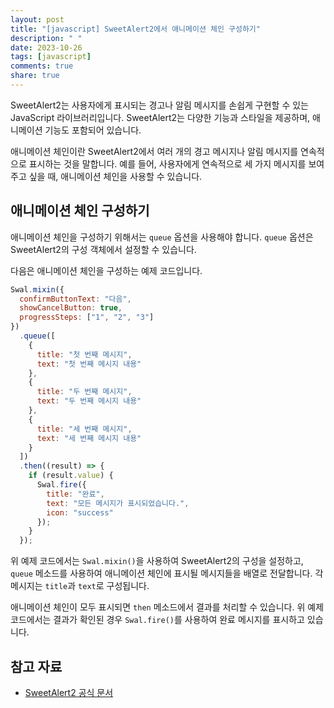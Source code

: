 ```yaml
---
layout: post
title: "[javascript] SweetAlert2에서 애니메이션 체인 구성하기"
description: " "
date: 2023-10-26
tags: [javascript]
comments: true
share: true
---
```


SweetAlert2는 사용자에게 표시되는 경고나 알림 메시지를 손쉽게 구현할 수 있는 JavaScript 라이브러리입니다. SweetAlert2는 다양한 기능과 스타일을 제공하며, 애니메이션 기능도 포함되어 있습니다.

애니메이션 체인이란 SweetAlert2에서 여러 개의 경고 메시지나 알림 메시지를 연속적으로 표시하는 것을 말합니다. 예를 들어, 사용자에게 연속적으로 세 가지 메시지를 보여주고 싶을 때, 애니메이션 체인을 사용할 수 있습니다.

## 애니메이션 체인 구성하기

애니메이션 체인을 구성하기 위해서는 `queue` 옵션을 사용해야 합니다. `queue` 옵션은 SweetAlert2의 구성 객체에서 설정할 수 있습니다.

다음은 애니메이션 체인을 구성하는 예제 코드입니다.

```javascript
Swal.mixin({
  confirmButtonText: "다음",
  showCancelButton: true,
  progressSteps: ["1", "2", "3"]
})
  .queue([
    {
      title: "첫 번째 메시지",
      text: "첫 번째 메시지 내용"
    },
    {
      title: "두 번째 메시지",
      text: "두 번째 메시지 내용"
    },
    {
      title: "세 번째 메시지",
      text: "세 번째 메시지 내용"
    }
  ])
  .then((result) => {
    if (result.value) {
      Swal.fire({
        title: "완료",
        text: "모든 메시지가 표시되었습니다.",
        icon: "success"
      });
    }
  });
```

위 예제 코드에서는 `Swal.mixin()`을 사용하여 SweetAlert2의 구성을 설정하고, `queue` 메소드를 사용하여 애니메이션 체인에 표시될 메시지들을 배열로 전달합니다. 각 메시지는 `title`과 `text`로 구성됩니다.

애니메이션 체인이 모두 표시되면 `then` 메소드에서 결과를 처리할 수 있습니다. 위 예제 코드에서는 결과가 확인된 경우 `Swal.fire()`를 사용하여 완료 메시지를 표시하고 있습니다.

## 참고 자료
- [SweetAlert2 공식 문서](https://sweetalert2.github.io/)